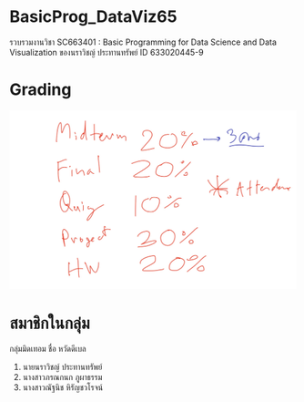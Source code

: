 # BasicProg_DataViz65
รวบรวมงานวิชา SC663401 : Basic Programming for Data Science and Data Visualization ของนราวิชญ์ ประทานทรัพย์ ID 633020445-9

# Grading
![grading image](Grading.jpg)

# สมาชิกในกลุ่ม
กลุ่มมิดเทอม ชื่อ หวัดดีเบล
1. นายนราวิชญ์ ประทานทรัพย์
2. นางสาวภรณกนก ภูผาธรรม
3. นางสาวณัฐนิช หิรัญชวโรจน์
